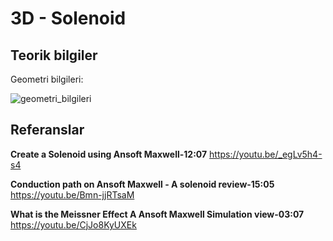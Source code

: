 # 3D - Solenoid

## Teorik bilgiler
Geometri bilgileri:

![geometri_bilgileri](https://github.com/dagaca/Ansys-Maxwell-Portfolio/assets/80363244/3e24ec63-5aac-48e9-b2f0-571e3d8ebd21)


## Referanslar
**Create a Solenoid using Ansoft Maxwell-12:07**
https://youtu.be/_egLv5h4-s4 

**Conduction path on Ansoft Maxwell - A solenoid review-15:05**
https://youtu.be/Bmn-jjRTsaM 

**What is the Meissner Effect A Ansoft Maxwell Simulation view-03:07**
https://youtu.be/CjJo8KyUXEk 
